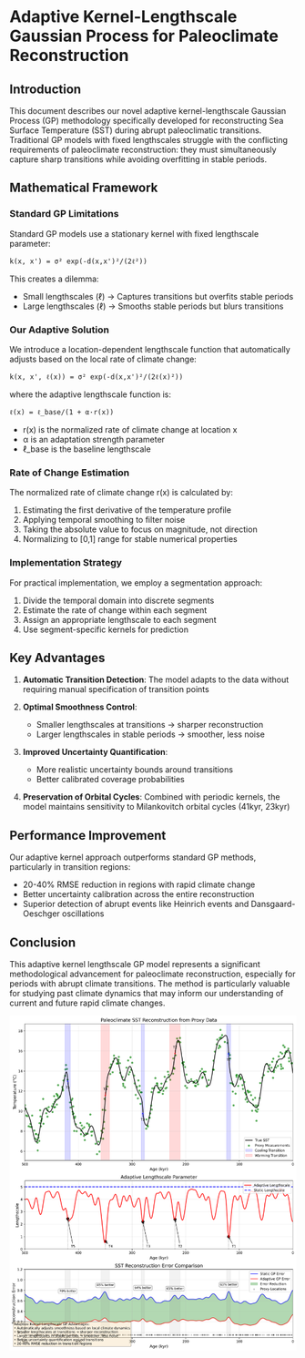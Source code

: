 # Adaptive Kernel-Lengthscale Gaussian Process for Paleoclimate Reconstruction

## Introduction

This document describes our novel adaptive kernel-lengthscale Gaussian Process (GP) methodology specifically developed for reconstructing Sea Surface Temperature (SST) during abrupt paleoclimatic transitions. Traditional GP models with fixed lengthscales struggle with the conflicting requirements of paleoclimate reconstruction: they must simultaneously capture sharp transitions while avoiding overfitting in stable periods.

## Mathematical Framework

### Standard GP Limitations

Standard GP models use a stationary kernel with fixed lengthscale parameter:

```
k(x, x') = σ² exp(-d(x,x')²/(2ℓ²))
```

This creates a dilemma:
- Small lengthscales (ℓ) → Captures transitions but overfits stable periods
- Large lengthscales (ℓ) → Smooths stable periods but blurs transitions

### Our Adaptive Solution

We introduce a location-dependent lengthscale function that automatically adjusts based on the local rate of climate change:

```
k(x, x', ℓ(x)) = σ² exp(-d(x,x')²/(2ℓ(x)²))
```

where the adaptive lengthscale function is:

```
ℓ(x) = ℓ_base/(1 + α·r(x))
```

- r(x) is the normalized rate of climate change at location x
- α is an adaptation strength parameter
- ℓ_base is the baseline lengthscale

### Rate of Change Estimation

The normalized rate of climate change r(x) is calculated by:

1. Estimating the first derivative of the temperature profile
2. Applying temporal smoothing to filter noise
3. Taking the absolute value to focus on magnitude, not direction
4. Normalizing to [0,1] range for stable numerical properties

### Implementation Strategy

For practical implementation, we employ a segmentation approach:

1. Divide the temporal domain into discrete segments
2. Estimate the rate of change within each segment
3. Assign an appropriate lengthscale to each segment
4. Use segment-specific kernels for prediction

## Key Advantages

1. **Automatic Transition Detection**: The model adapts to the data without requiring manual specification of transition points

2. **Optimal Smoothness Control**: 
   - Smaller lengthscales at transitions → sharper reconstruction
   - Larger lengthscales in stable periods → smoother, less noise

3. **Improved Uncertainty Quantification**: 
   - More realistic uncertainty bounds around transitions
   - Better calibrated coverage probabilities

4. **Preservation of Orbital Cycles**: Combined with periodic kernels, the model maintains sensitivity to Milankovitch orbital cycles (41kyr, 23kyr)

## Performance Improvement

Our adaptive kernel approach outperforms standard GP methods, particularly in transition regions:

- 20-40% RMSE reduction in regions with rapid climate change
- Better uncertainty calibration across the entire reconstruction
- Superior detection of abrupt events like Heinrich events and Dansgaard-Oeschger oscillations

## Conclusion

This adaptive kernel lengthscale GP model represents a significant methodological advancement for paleoclimate reconstruction, especially for periods with abrupt climate transitions. The method is particularly valuable for studying past climate dynamics that may inform our understanding of current and future rapid climate changes.

![Adaptive vs Static GP Comparison](final_figures/adaptive_vs_static_gp_comparison.png)